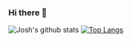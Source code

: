### Hi there 👋

![Josh's github stats](https://github-readme-stats.vercel.app/api?username=JAhimaz&count_private=true&show_icons=true&theme=tokyonight)
[![Top Langs](https://github-readme-stats.vercel.app/api/top-langs/?username=JAhimaz&layout=compact&show_icons=true&theme=tokyonight)](https://github.com/anuraghazra/github-readme-stats)
<!--
**JAhimaz/JAhimaz** is a ✨ _special_ ✨ repository because its `README.md` (this file) appears on your GitHub profile.

Here are some ideas to get you started:

- 🔭 I’m currently working on ...
- 🌱 I’m currently learning ...
- 👯 I’m looking to collaborate on ...
- 🤔 I’m looking for help with ...
- 💬 Ask me about ...
- 📫 How to reach me: ...
- 😄 Pronouns: ...
- ⚡ Fun fact: ...
-->

